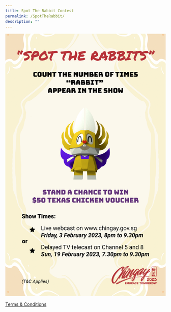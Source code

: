 ```yaml
---
title: Spot The Rabbit Contest
permalink: /SpotTheRabbit/
description: ""
---
```

![](/images/whats-on/Chingay2023%20Spot%20The%20Rabbit.png)

[Terms & Conditions](/files/whats-on/spot-the-tiger-terms-and-conditions.pdf)